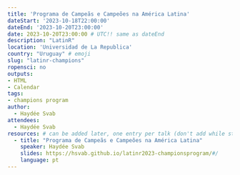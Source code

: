 ```yaml
---
title: 'Programa de Campeãs e Campeões na América Latina'
dateStart: '2023-10-18T22:00:00'
dateEnd: '2023-10-20T23:00:00'
date: 2023-10-20T23:00:00 # UTC!! same as dateEnd
description: "LatinR"
location: 'Universidad de La Republica'
country: "Uruguay" # emoji
slug: "latinr-champions"
ropensci: no
outputs: 
- HTML
- Calendar 
tags: 
- champions program
author:
  - Haydée Svab
attendees:
  - Haydée Svab
resources: # can be added later, one entry per talk (don't add while still empty, add once there are resources)
  - title: "Programa de Campeãs e Campeões na América Latina"
    speaker: Haydée Svab
    slides: https://hsvab.github.io/latinr2023-championsprogram/#/
    language: pt
---
```




